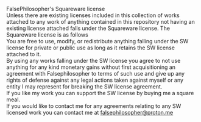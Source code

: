 FalsePhilosopher's Squareware license <br>
Unless there are existing licenses included in this collection of works attached to any work of anything contained in this repository not having an existing license attached falls under the Squareware license.
The Squareware license is as follows <br>
You are free to use, modify, or redistribute anything falling under the SW license for private or public use as long as it retains the SW license attached to it.<br>
By using any works falling under the SW license you agree to not use anything for any kind monetary gains without first acquisitioning an agreement with Falsephilosopher to terms of such use and give up any rights of defense against any legal actions taken against myself or any entity I may represent for breaking the SW license agreement.<br>
If you like my work you can support the SW license by buying me a square meal.<br>
If you would like to contact me for any agreements relating to any SW licensed work you can contact me at falsephilosopher@proton.me

